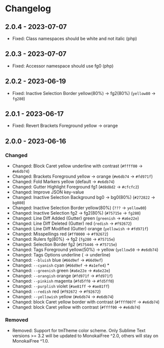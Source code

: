 # Changelog

## 2.0.4 - 2023-07-07

* Fixed: Class namespaces should be white and not italic (php)

## 2.0.3 - 2023-07-07

* Fixed: Accessor namespace should use fg0 (php)

## 2.0.2 - 2023-06-19

* Fixed: Inactive Selection Border yellow(80%) → fg2(80%) (`yellow80` → `fg280`)

## 2.0.1 - 2023-06-17

* Fixed: Revert Brackets Foreground yellow → orange

## 2.0.0 - 2023-06-16

### Changed

* Changed: Block Caret yellow underline with contrast (`#ffff00` → `#e6db74`)
* Changed: Brackets Foreground yellow → orange (`#e6db74` → `#fd971f`)
* Changed: Fold Markers yellow (default → `#e6db74`)
* Changed: Gutter Highlight Foreground fg1 (`#d8d8d2` → `#cfcfc2`)
* Changed: Improve JSON key-value
* Changed: Inactive Selection Background bg0 → bg0(80%) (`#272822` → `bg080`)
* Changed: Inactive Selection Border yellow(80%) (`???` → `yellow80`)
* Changed: Inactive Selection fg2 → fg2(80%) (`#75715e` → `fg280`)
* Changed: Line Diff Added (Gutter) green (`greenish` → `#a6e22e`)
* Changed: Line Diff Deleted (Gutter) red (`redish` → `#f92672`)
* Changed: Line Diff Modified (Gutter) orange (`yellowish` → `#fd971f`)
* Changed: Misspellings red (`#ff0000` → `#f92672`)
* Changed: Rulers fg(80%) → fg2 (`fg280` → `#75715e`)
* Changed: Selection Border fg2 (`#575446` → `#75715e`)
* Changed: Tags Foreground yellow(50%) → yellow (`yellow50` → `#e6db74`)
* Changed: Tags Options underline ( → underline)
* Changed: `--bluish` blue (`#66d9ef` → `#66d9ef`)
* Changed: `--cyanish` cyan (`#66d9ef` → `#a1efe4`) \*
* Changed: `--greenish` green (`#a6e22e` → `#a6e22e`)
* Changed: `--orangish` orange (`#fd971f` → `#fd971f`)
* Changed: `--pinkish` magenta (`#fd5ff0` → `#fd5ff0`)
* Changed: `--purplish` violet (`#ae81ff` → `#ae81ff`)
* Changed: `--redish` red (`#f92672` → `#f92672`)
* Changed: `--yellowish` yellow (`#e6db74` → `#e6db74`)
* Changed: block Caret yellow border with contrast (`#ffff007f` → `#e6db74`)
* Changed: block Caret yellow with contrast (`#ffff00` → `#e6db74`)

### Removed

* Removed: Support for tmTheme color scheme. Only Sublime Text versions >= 3.2 will be updated to MonokaiFree ^2.0, others will stay on MonokaiFree ^1.0.
